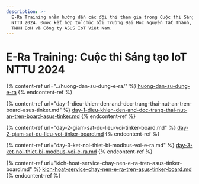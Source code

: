 ```yaml
---
description: >-
  E-Ra Training nhằm hướng dẫn các đội thi tham gia trong Cuộc thi Sáng tạo IoT
  NTTU 2024. Được kết hợp tổ chức bởi Trường Đại Học Nguyễn Tất Thành, Công ty
  TNHH EoH và Công ty ASUS IoT Việt Nam.
---
```


# E-Ra Training: Cuộc thi Sáng tạo IoT NTTU 2024

{% content-ref url="../huong-dan-su-dung-e-ra/" %}
[huong-dan-su-dung-e-ra](../huong-dan-su-dung-e-ra/)
{% endcontent-ref %}

{% content-ref url="day-1-dieu-khien-den-and-doc-trang-thai-nut-an-tren-board-asus-tinker.md" %}
[day-1-dieu-khien-den-and-doc-trang-thai-nut-an-tren-board-asus-tinker.md](day-1-dieu-khien-den-and-doc-trang-thai-nut-an-tren-board-asus-tinker.md)
{% endcontent-ref %}

{% content-ref url="day-2-giam-sat-du-lieu-voi-tinker-board.md" %}
[day-2-giam-sat-du-lieu-voi-tinker-board.md](day-2-giam-sat-du-lieu-voi-tinker-board.md)
{% endcontent-ref %}

{% content-ref url="day-3-ket-noi-thiet-bi-modbus-voi-e-ra.md" %}
[day-3-ket-noi-thiet-bi-modbus-voi-e-ra.md](day-3-ket-noi-thiet-bi-modbus-voi-e-ra.md)
{% endcontent-ref %}

{% content-ref url="kich-hoat-service-chay-nen-e-ra-tren-asus-tinker-board.md" %}
[kich-hoat-service-chay-nen-e-ra-tren-asus-tinker-board.md](kich-hoat-service-chay-nen-e-ra-tren-asus-tinker-board.md)
{% endcontent-ref %}
